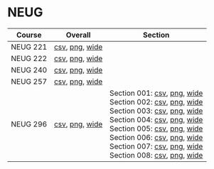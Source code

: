 # NEUG

| Course | Overall | Section |
| ------ | ------- | ------- |
| NEUG 221 | [csv](https://github.com/UCSD-Historical-Enrollment-Data/2024Winter/blob/main/overall/NEUG%20221.csv), [png](https://raw.githubusercontent.com/UCSD-Historical-Enrollment-Data/2024Winter/main/plot_overall/NEUG%20221.png), [wide](https://raw.githubusercontent.com/UCSD-Historical-Enrollment-Data/2024Winter/main/plot_overall_wide/NEUG%20221.png) |  |
| NEUG 222 | [csv](https://github.com/UCSD-Historical-Enrollment-Data/2024Winter/blob/main/overall/NEUG%20222.csv), [png](https://raw.githubusercontent.com/UCSD-Historical-Enrollment-Data/2024Winter/main/plot_overall/NEUG%20222.png), [wide](https://raw.githubusercontent.com/UCSD-Historical-Enrollment-Data/2024Winter/main/plot_overall_wide/NEUG%20222.png) |  |
| NEUG 240 | [csv](https://github.com/UCSD-Historical-Enrollment-Data/2024Winter/blob/main/overall/NEUG%20240.csv), [png](https://raw.githubusercontent.com/UCSD-Historical-Enrollment-Data/2024Winter/main/plot_overall/NEUG%20240.png), [wide](https://raw.githubusercontent.com/UCSD-Historical-Enrollment-Data/2024Winter/main/plot_overall_wide/NEUG%20240.png) |  |
| NEUG 257 | [csv](https://github.com/UCSD-Historical-Enrollment-Data/2024Winter/blob/main/overall/NEUG%20257.csv), [png](https://raw.githubusercontent.com/UCSD-Historical-Enrollment-Data/2024Winter/main/plot_overall/NEUG%20257.png), [wide](https://raw.githubusercontent.com/UCSD-Historical-Enrollment-Data/2024Winter/main/plot_overall_wide/NEUG%20257.png) |  |
| NEUG 296 | [csv](https://github.com/UCSD-Historical-Enrollment-Data/2024Winter/blob/main/overall/NEUG%20296.csv), [png](https://raw.githubusercontent.com/UCSD-Historical-Enrollment-Data/2024Winter/main/plot_overall/NEUG%20296.png), [wide](https://raw.githubusercontent.com/UCSD-Historical-Enrollment-Data/2024Winter/main/plot_overall_wide/NEUG%20296.png) | Section 001: [csv](https://github.com/UCSD-Historical-Enrollment-Data/2024Winter/blob/main/section/NEUG%20296_001.csv), [png](https://raw.githubusercontent.com/UCSD-Historical-Enrollment-Data/2024Winter/main/plot_section/NEUG%20296_001.png), [wide](https://raw.githubusercontent.com/UCSD-Historical-Enrollment-Data/2024Winter/main/plot_section_wide/NEUG%20296_001.png)<br>Section 002: [csv](https://github.com/UCSD-Historical-Enrollment-Data/2024Winter/blob/main/section/NEUG%20296_002.csv), [png](https://raw.githubusercontent.com/UCSD-Historical-Enrollment-Data/2024Winter/main/plot_section/NEUG%20296_002.png), [wide](https://raw.githubusercontent.com/UCSD-Historical-Enrollment-Data/2024Winter/main/plot_section_wide/NEUG%20296_002.png)<br>Section 003: [csv](https://github.com/UCSD-Historical-Enrollment-Data/2024Winter/blob/main/section/NEUG%20296_003.csv), [png](https://raw.githubusercontent.com/UCSD-Historical-Enrollment-Data/2024Winter/main/plot_section/NEUG%20296_003.png), [wide](https://raw.githubusercontent.com/UCSD-Historical-Enrollment-Data/2024Winter/main/plot_section_wide/NEUG%20296_003.png)<br>Section 004: [csv](https://github.com/UCSD-Historical-Enrollment-Data/2024Winter/blob/main/section/NEUG%20296_004.csv), [png](https://raw.githubusercontent.com/UCSD-Historical-Enrollment-Data/2024Winter/main/plot_section/NEUG%20296_004.png), [wide](https://raw.githubusercontent.com/UCSD-Historical-Enrollment-Data/2024Winter/main/plot_section_wide/NEUG%20296_004.png)<br>Section 005: [csv](https://github.com/UCSD-Historical-Enrollment-Data/2024Winter/blob/main/section/NEUG%20296_005.csv), [png](https://raw.githubusercontent.com/UCSD-Historical-Enrollment-Data/2024Winter/main/plot_section/NEUG%20296_005.png), [wide](https://raw.githubusercontent.com/UCSD-Historical-Enrollment-Data/2024Winter/main/plot_section_wide/NEUG%20296_005.png)<br>Section 006: [csv](https://github.com/UCSD-Historical-Enrollment-Data/2024Winter/blob/main/section/NEUG%20296_006.csv), [png](https://raw.githubusercontent.com/UCSD-Historical-Enrollment-Data/2024Winter/main/plot_section/NEUG%20296_006.png), [wide](https://raw.githubusercontent.com/UCSD-Historical-Enrollment-Data/2024Winter/main/plot_section_wide/NEUG%20296_006.png)<br>Section 007: [csv](https://github.com/UCSD-Historical-Enrollment-Data/2024Winter/blob/main/section/NEUG%20296_007.csv), [png](https://raw.githubusercontent.com/UCSD-Historical-Enrollment-Data/2024Winter/main/plot_section/NEUG%20296_007.png), [wide](https://raw.githubusercontent.com/UCSD-Historical-Enrollment-Data/2024Winter/main/plot_section_wide/NEUG%20296_007.png)<br>Section 008: [csv](https://github.com/UCSD-Historical-Enrollment-Data/2024Winter/blob/main/section/NEUG%20296_008.csv), [png](https://raw.githubusercontent.com/UCSD-Historical-Enrollment-Data/2024Winter/main/plot_section/NEUG%20296_008.png), [wide](https://raw.githubusercontent.com/UCSD-Historical-Enrollment-Data/2024Winter/main/plot_section_wide/NEUG%20296_008.png) |
